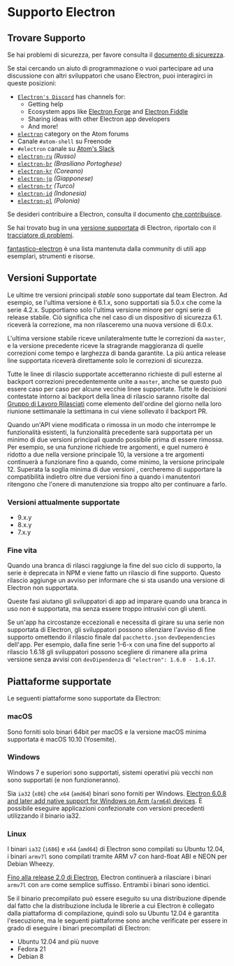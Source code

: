# Supporto Electron

## Trovare Supporto

Se hai problemi di sicurezza, per favore consulta il [documento di sicurezza](https://github.com/electron/electron/tree/master/SECURITY.md).

Se stai cercando un aiuto di programmazione o vuoi partecipare ad una discussione con altri sviluppatori che usano Electron, puoi interagirci in queste posizioni:
- [`Electron's Discord`](https://discord.com/invite/electron) has channels for:
  - Getting help
  - Ecosystem apps like [Electron Forge](https://github.com/electron-userland/electron-forge) and [Electron Fiddle](https://github.com/electron/fiddle)
  - Sharing ideas with other Electron app developers
  - And more!
- [`electron`](https://discuss.atom.io/c/electron) category on the Atom forums
- Canale `#atom-shell` su Freenode
- `#electron` canale su [Atom's Slack](https://discuss.atom.io/t/join-us-on-slack/16638?source_topic_id=25406)
- [`electron-ru`](https://telegram.me/electron_ru) *(Russo)*
- [`electron-br`](https://electron-br.slack.com) *(Brasiliano Portoghese)*
- [`electron-kr`](https://electron-kr.github.io/electron-kr) *(Coreano)*
- [`electron-jp`](https://electron-jp.slack.com) *(Giapponese)*
- [`electron-tr`](https://electron-tr.herokuapp.com) *(Turco)*
- [`electron-id`](https://electron-id.slack.com) *(Indonesia)*
- [`electron-pl`](https://electronpl.github.io) *(Polonia)*

Se desideri contribuire a Electron, consulta il documento [che contribuisce](https://github.com/electron/electron/blob/master/CONTRIBUTING.md).

Se hai trovato bug in una [versione supportata](#supported-versions) di Electron, riportalo con il [tracciatore di problemi](../development/issues.md).

[fantastico-electron](https://github.com/sindresorhus/awesome-electron) è una lista mantenuta dalla community di utili app esemplari, strumenti e risorse.

## Versioni Supportate

Le ultime tre versioni principali *stable* sono supportate dal team Electron. Ad esempio, se l'ultima versione è 6.1.x, sono supportati sia 5.0.x che come la serie 4.2.x.  Supportiamo solo l'ultima versione minore per ogni serie di release stabile.  Ciò significa che nel caso di un dispositivo di sicurezza 6.1. riceverà la correzione, ma non rilasceremo una nuova versione di 6.0.x.

L'ultima versione stabile riceve unilateralmente tutte le correzioni da `master`, e la versione precedente riceve la stragrande maggioranza di quelle correzioni come tempo e larghezza di banda garantite. La più antica release line supportata riceverà direttamente solo le correzioni di sicurezza.

Tutte le linee di rilascio supportate accetteranno richieste di pull esterne al backport correzioni precedentemente unite a `master`, anche se questo può essere caso per caso per alcune vecchie linee supportate. Tutte le decisioni contestate intorno ai backport della linea di rilascio saranno risolte dal [Gruppo di Lavoro Rilasciati](https://github.com/electron/governance/tree/master/wg-releases) come elemento dell'ordine del giorno nella loro riunione settimanale la settimana in cui viene sollevato il backport PR.

Quando un'API viene modificata o rimossa in un modo che interrompe le funzionalità esistenti, la funzionalità precedente sarà supportata per un minimo di due versioni principali quando possibile prima di essere rimossa. Per esempio, se una funzione richiede tre argomenti, e quel numero è ridotto a due nella versione principale 10, la versione a tre argomenti continuerà a funzionare fino a quando, come minimo, la versione principale 12. Superata la soglia minima di due versioni , cercheremo di supportare la compatibilità indietro oltre due versioni fino a quando i manutentori ritengono che l'onere di manutenzione sia troppo alto per continuare a farlo.

### Versioni attualmente supportate
- 9.x.y
- 8.x.y
- 7.x.y

### Fine vita

Quando una branca di rilasci raggiunge la fine del suo ciclo di supporto, la serie è deprecata in NPM e viene fatto un rilascio di fine supporto. Questo rilascio aggiunge un avviso per informare che si sta usando una versione di Electron non supportata.

Queste fasi aiutano gli sviluppatori di app ad imparare quando una branca in uso non è supportata, ma senza essere troppo intrusivi con gli utenti.

Se un'app ha circostanze eccezionali e necessita di girare su una serie non supportata di Electron, gli sviluppatori possono silenziare l'avviso di fine supporto omettendo il rilascio finale dal `pacchetto.json` `devDependencies` dell'app. Per esempio, dalla fine serie 1-6-x con una fine del supporto al rilascio 1.6.18 gli sviluppatori possono scegliere di rimanere alla prima versione senza avvisi con `devDipendenza` di `"electron": 1.6.0 - 1.6.17`.

## Piattaforme supportate

Le seguenti piattaforme sono supportate da Electron:

### macOS

Sono forniti solo binari 64bit per macOS e la versione macOS minima supportata è macOS 10.10 (Yosemite).

### Windows

Windows 7 e superiori sono supportati, sistemi operativi più vecchi non sono supportati (e non funzioneranno).

Sia `ia32` (`x86`) che `x64` (`amd64`) binari sono forniti per Windows. [Electron 6.0.8 and later add native support for Windows on Arm (`arm64`) devices](windows-arm.md). È possibile eseguire applicazioni confezionate con versioni precedenti utilizzando il binario ia32.

### Linux

I binari `ia32` (`i686`) e `x64` (`amd64`) di Electron sono compilati su Ubuntu 12.04, i binari `armv7l` sono compilati tramite ARM v7 con hard-float ABI e NEON per Debian Wheezy.

[Fino alla release 2.0 di Electron][arm-breaking-change], Electron continuerà a rilasciare i binari `armv7l` con `arm` come semplice suffisso. Entrambi i binari sono identici.

Se il binario precompilato può essere eseguito su una distribuzione dipende dal fatto che la distribuzione includa le librerie a cui Electron è collegato dalla piattaforma di compilazione, quindi solo su Ubuntu 12.04 è garantita l'esecuzione, ma le seguenti piattaforme sono anche verificate per essere in grado di eseguire i binari precompilati di Electron:

* Ubuntu 12.04 and più nuove
* Fedora 21
* Debian 8

[arm-breaking-change]: ../breaking-changes.md#duplicate-arm-assets
